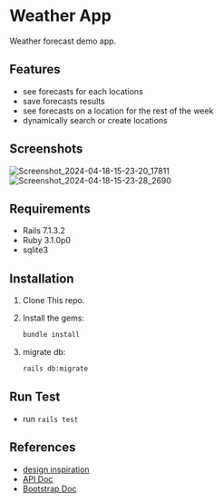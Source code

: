 # Weather App 

Weather forecast demo app.

## Features

- see forecasts for each locations
- save forecasts results
- see forecasts on a location for the rest of the week
- dynamically search or create locations



## Screenshots

![Screenshot_2024-04-18-15-23-20_17811](https://github.com/superspike7/rails-weather/assets/65844337/b66f04ef-7181-4c5f-a335-497e3b53b3a0)
![Screenshot_2024-04-18-15-23-28_2690](https://github.com/superspike7/rails-weather/assets/65844337/9883e199-d1d3-4f3b-b87b-dbb25f2e5d2f)


## Requirements

- Rails 7.1.3.2 
- Ruby 3.1.0p0
- sqlite3

## Installation

1. Clone This repo.
2. Install the gems:

   ```sh
   bundle install
   ```
3. migrate db:
   ```sh
   rails db:migrate
   ```

   
## Run Test
- run `rails test`

## References
- [design inspiration](https://dribbble.com/shots/16727362-Weather-Dashboard)
- [API Doc](https://open-meteo.com/en/docs)
- [Bootstrap Doc](https://getbootstrap.com/docs/5.3/getting-started/introduction/)
